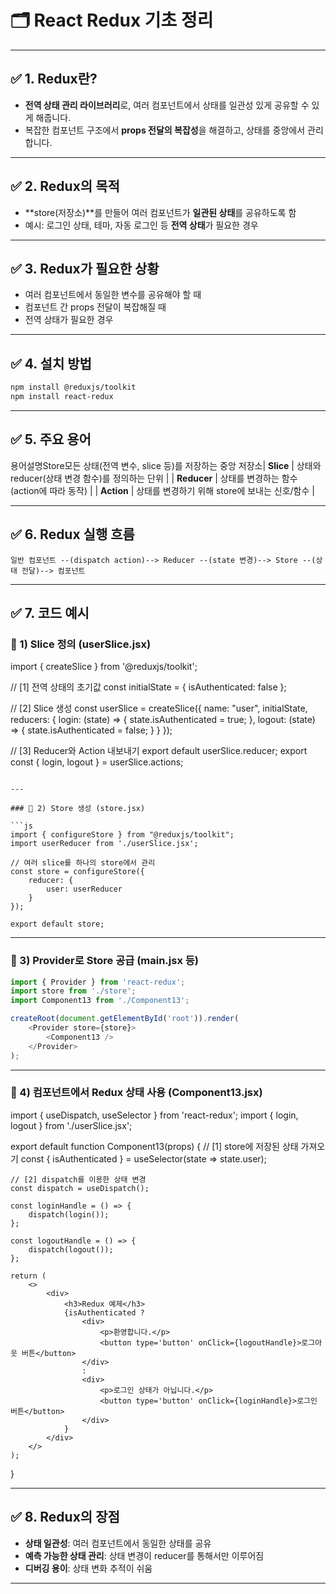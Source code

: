 # 🗂️ React Redux 기초 정리

---

## ✅ 1. Redux란?

- **전역 상태 관리 라이브러리**로, 여러 컴포넌트에서 상태를 일관성 있게 공유할 수 있게 해줍니다.
- 복잡한 컴포넌트 구조에서 **props 전달의 복잡성**을 해결하고, 상태를 중앙에서 관리합니다.

---

## ✅ 2. Redux의 목적

- **store(저장소)**를 만들어 여러 컴포넌트가 **일관된 상태**를 공유하도록 함
- 예시: 로그인 상태, 테마, 자동 로그인 등 **전역 상태**가 필요한 경우

---

## ✅ 3. Redux가 필요한 상황

- 여러 컴포넌트에서 동일한 변수를 공유해야 할 때
- 컴포넌트 간 props 전달이 복잡해질 때
- 전역 상태가 필요한 경우

---

## ✅ 4. 설치 방법

```bash
npm install @reduxjs/toolkit
npm install react-redux
```

---

## ✅ 5. 주요 용어

용어설명Store모든 상태(전역 변수, slice 등)를 저장하는 중앙 저장소| **Slice**     | 상태와 reducer(상태 변경 함수)를 정의하는 단위 |
| **Reducer**   | 상태를 변경하는 함수 (action에 따라 동작) |
| **Action**    | 상태를 변경하기 위해 store에 보내는 신호/함수 |

---

## ✅ 6. Redux 실행 흐름

```
일반 컴포넌트 --(dispatch action)--> Reducer --(state 변경)--> Store --(상태 전달)--> 컴포넌트
```

---

## ✅ 7. 코드 예시

### 📌 1) Slice 정의 (userSlice.jsx)


import { createSlice } from '@reduxjs/toolkit';

// [1] 전역 상태의 초기값
const initialState = { isAuthenticated: false };

// [2] Slice 생성
const userSlice = createSlice({
name: "user",
initialState,
reducers: {
login: (state) => { state.isAuthenticated = true; },
logout: (state) => { state.isAuthenticated = false; }
}
});

// [3] Reducer와 Action 내보내기
export default userSlice.reducer;
export const { login, logout } = userSlice.actions;
```

---

### 📌 2) Store 생성 (store.jsx)

```js
import { configureStore } from "@reduxjs/toolkit";
import userReducer from './userSlice.jsx';

// 여러 slice를 하나의 store에서 관리
const store = configureStore({
    reducer: {
        user: userReducer
    }
});

export default store;
```

---

### 📌 3) Provider로 Store 공급 (main.jsx 등)

```js
import { Provider } from 'react-redux';
import store from './store';
import Component13 from './Component13';

createRoot(document.getElementById('root')).render(
    <Provider store={store}>
        <Component13 />
    </Provider>
);
```

---

### 📌 4) 컴포넌트에서 Redux 상태 사용 (Component13.jsx)


import { useDispatch, useSelector } from 'react-redux';
import { login, logout } from './userSlice.jsx';

export default function Component13(props) {
// [1] store에 저장된 상태 가져오기
const { isAuthenticated } = useSelector(state => state.user);

    // [2] dispatch를 이용한 상태 변경
    const dispatch = useDispatch();

    const loginHandle = () => {
        dispatch(login());
    };

    const logoutHandle = () => {
        dispatch(logout());
    };

    return (
        <>
            <div>
                <h3>Redux 예제</h3>
                {isAuthenticated ?
                    <div>
                        <p>환영합니다.</p>
                        <button type='button' onClick={logoutHandle}>로그아웃 버튼</button>
                    </div>
                    :
                    <div>
                        <p>로그인 상태가 아닙니다.</p>
                        <button type='button' onClick={loginHandle}>로그인 버튼</button>
                    </div>
                }
            </div>
        </>
    );
}

---

## ✅ 8. Redux의 장점

- **상태 일관성**: 여러 컴포넌트에서 동일한 상태를 공유
- **예측 가능한 상태 관리**: 상태 변경이 reducer를 통해서만 이루어짐
- **디버깅 용이**: 상태 변화 추적이 쉬움

---

